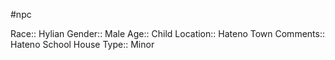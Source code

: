 #npc 

Race:: Hylian
Gender:: Male
Age:: Child
Location:: Hateno Town
Comments:: Hateno School House
Type:: Minor
